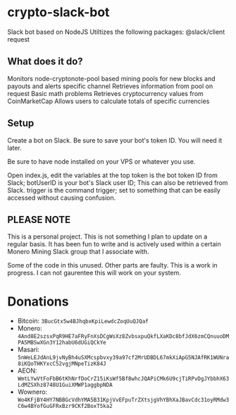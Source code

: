 # crypto-slack-bot

Slack bot based on NodeJS
Utiltizes the following packages:
	@slack/client
	request


## What does it do?

Monitors node-cryptonote-pool based mining pools for new blocks and payouts and alerts specific channel
Retrieves information from pool on request
Basic math problems
Retrieves cryptocurrency values from CoinMarketCap
Allows users to calculate totals of specific currencies

## Setup
Create a bot on Slack. 
Be sure to save your bot's token ID. You will need it later.

Be sure to have node installed on your VPS or whatever you use. 

Open index.js, edit the variables at the top
token is the bot token ID from Slack;
botUserID is your bot's Slack user ID; This can also be retrieved from Slack.
trigger is the command trigger; set to something that can be easily accessed without causing confusion.

## PLEASE NOTE
This is a personal project. This is not something I plan to update on a regular basis. It has been fun to write and is actively used within a certain Monero Mining Slack group that I associate with.

Some of the code in this unused. Other parts are faulty. This is a work in progress. I can not gaurentee this will work on your system. 

# Donations
- Bitcoin: `3BucGtx5w4BJhqbxKpiLewdcZoqUuQJQaf`
- Monero: `4And8E2szsxPqR9HE7aFRyFnXsDCgWsXz8ZvbsxpuQkfLXaKDc8bfJdX6zmCQnuuoDMPA5MBSwXGn3Y12habU6dUGiQCkYe`
- Masari: `5nWeLEJdAnL9jvNyBh4uSXMcspbvxy39a97cf2MrUDBDL67mkXiApG5NJAfRK1WUNra8iKQoTHKYxcC52vgjMNpeTizK84J`
- AEON: `WmtLYwVtFoFbB6tKhNrfDoCrZ15iKsWf5Bf8whcJQAPiCMk6U9cjTiRPvDgJYbbhX63LdMZSXhz8748U1GuiXMWP1aggbpNDA`
- Wownero: `Wo4KFjBY4HY7NBBGcVdhYMA5B31KpjVvEFpuTrZXtsjgVhYBhXaJBavCdc31oyRMdw3C6w4BYofGuGFRxBzr9CKf2BoxT5ka2`
